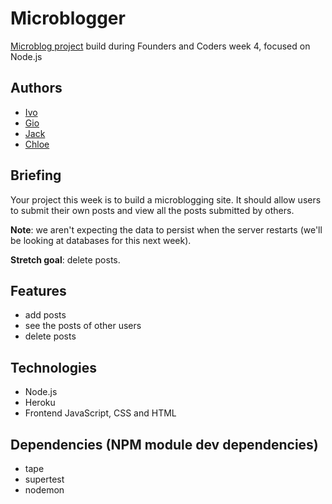 # Microblogger

[Microblog project](https://serene-peak-45045.herokuapp.com/) build during Founders and Coders week 4, focused on Node.js


## Authors

- [Ivo](https://github.com/Ivo-Evans)
- [Gio](https://github.com/glrta)
- [Jack](https://github.com/jackherizsmith)
- [Chloe](https://github.com/Chloeh24)

## Briefing

Your project this week is to build a microblogging site. It should allow users to submit their own posts and view all the posts submitted by others.

__Note__: we aren't expecting the data to persist when the server restarts (we'll be looking at databases for this next week).

__Stretch goal__: delete posts.

## Features
- add posts
- see the posts of other users
- delete posts


## Technologies

- Node.js
- Heroku
- Frontend JavaScript, CSS and HTML

## Dependencies (NPM module dev dependencies)
- tape
- supertest
- nodemon